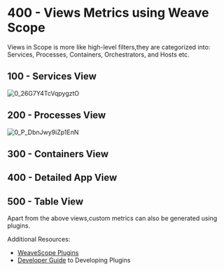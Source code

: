 # 400 - Views Metrics using Weave Scope

Views in Scope is more like high-level filters,they are categorized into: Services, Processes, Containers, Orchestrators, and Hosts etc.

## 100 - Services View
![0_26G7Y4TcVqpygztO](https://user-images.githubusercontent.com/12828104/116696174-da3ac900-a9c1-11eb-812e-d95ae17d2491.png)

## 200 - Processes View
![0_P_DbnJwy9iZp1EnN](https://user-images.githubusercontent.com/12828104/116696474-40bfe700-a9c2-11eb-9333-4608ecbb3499.png)

## 300 - Containers View

## 400 - Detailed App View

## 500 - Table View


Apart from the above views,custom metrics can also be generated using plugins.

Additional Resources:

- [WeaveScope Plugins](https://www.weave.works/docs/scope/latest/plugins/#official-plugins)
- [Developer Guide](https://www.weave.works/docs/scope/latest/plugins/#plugins-developing-guide) to Developing Plugins

